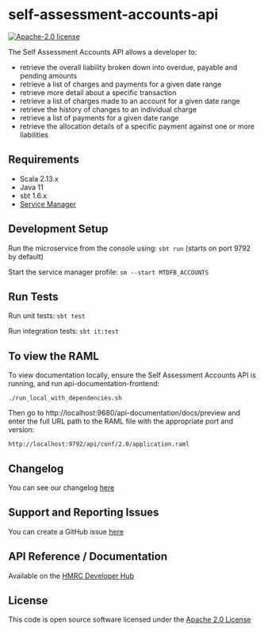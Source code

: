 self-assessment-accounts-api
========================

[![Apache-2.0 license](http://img.shields.io/badge/license-Apache-blue.svg)](http://www.apache.org/licenses/LICENSE-2.0.html)

The Self Assessment Accounts API allows a developer to:                                                      
- retrieve the overall liability broken down into overdue, payable and pending amounts
- retrieve a list of charges and payments for a given date range
- retrieve more detail about a specific transaction
- retrieve a list of charges made to an account for a given date range
- retrieve the history of changes to an individual charge
- retrieve a list of payments for a given date range
- retrieve the allocation details of a specific payment against one or more liabilities

## Requirements
- Scala 2.13.x
- Java 11
- sbt 1.6.x
- [Service Manager](https://github.com/hmrc/service-manager)

## Development Setup
Run the microservice from the console using: `sbt run` (starts on port 9792 by default)

Start the service manager profile: `sm --start MTDFB_ACCOUNTS`
 
## Run Tests
Run unit tests: `sbt test`

Run integration tests: `sbt it:test`

## To view the RAML
To view documentation locally, ensure the Self Assessment Accounts API is running, and run api-documentation-frontend:

```
./run_local_with_dependencies.sh
```

Then go to http://localhost:9680/api-documentation/docs/preview and enter the full URL path to the RAML file with the appropriate port and version:

```
http://localhost:9792/api/conf/2.0/application.raml
```

## Changelog

You can see our changelog [here](https://github.com/hmrc/income-tax-mtd-changelog/wiki)

## Support and Reporting Issues

You can create a GitHub issue [here](https://github.com/hmrc/income-tax-mtd-changelog/issues)

## API Reference / Documentation 
Available on the [HMRC Developer Hub](https://developer.service.hmrc.gov.uk/api-documentation/docs/api/service/self-assessment-accounts-api/1.0)

## License
This code is open source software licensed under the [Apache 2.0 License]("http://www.apache.org/licenses/LICENSE-2.0.html")
